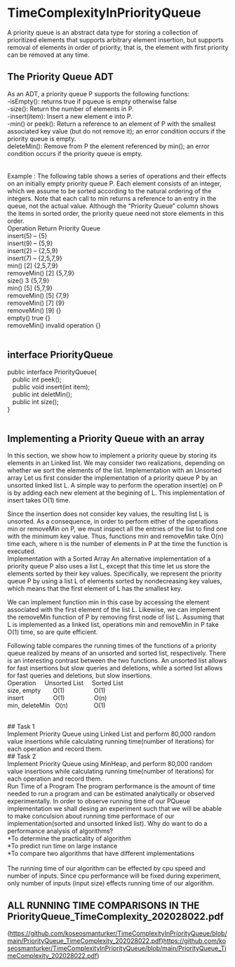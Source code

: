 # TimeComplexityInPriorityQueue

A priority queue is an abstract data type for storing a collection of prioritized elements that supports arbitrary element insertion, but supports removal of elements in order of priority, that is, the element with first priority can be removed at any time. <br/>


## The Priority Queue ADT<br/>
As an ADT, a priority queue P supports the following functions:<br/>
-isEmpty(): returns true if pqueue is empty otherwise false<br/>
-size(): Return the number of elements in P.<br/>
-insert(item): Insert a new element e into P.<br/>
-min() or peek(): Return a reference to an element of P with the smallest associated key value (but do not remove it); an error condition occurs if the priority queue is empty.<br/>
deleteMin(): Remove from P the element referenced by min(); an error condition occurs if the priority queue is empty.<br/>
<br/>
<br/>
Example : The following table shows a series of operations and their effects on an initially empty priority queue P. Each element consists of an integer, which we assume to be sorted according to the natural ordering of the integers. Note that
each call to min returns a reference to an entry in the queue, not the actual value. Although the “Priority Queue” column shows the items in sorted order, the priority queue need not store elements in this order.
<br/>
Operation 	Return 	Priority Queue<br/>
insert(5) 	– 		{5}<br/>
insert(9)		– 		{5,9}<br/>
insert(2) 	– 		{2,5,9}<br/>
insert(7) 	– 		{2,5,7,9}<br/>
min() 		[2] 		{2,5,7,9}<br/>
removeMin() 	[2]  		{5,7,9}<br/>
size() 		3 		{5,7,9}<br/>
min() 		[5] 		{5,7,9}<br/>
removeMin()	[5]		{7,9}<br/>
removeMin() 	[7]  		{9}<br/>
removeMin() 	[9]		{}<br/>
empty() 		true 		{}<br/>
removeMin() 	invalid operation {}<br/>
<br/>

## interface PriorityQueue<br/>
public interface PriorityQueue{<br/>
	  &nbsp;&nbsp;  public int peek();<br/>
	  &nbsp;&nbsp;  public void insert(int item);<br/>
	  &nbsp;&nbsp;  public int deletMin();<br/>
	  &nbsp;&nbsp;  public int size();<br/>
}<br/>
<br/>
## Implementing a Priority Queue with an array<br/>

In this section, we show how to implement a priority queue by storing its elements in an Linked list. We may consider two realizations, depending on whether we sort the elements of the list.
Implementation with an Unsorted array
Let us first consider the implementation of a priority queue P by an unsorted linked list L. A simple way to perform the operation insert(e) on P is by adding each new element at the begining  of L. This implementation of insert takes O(1) time.

Since the insertion does not consider key values, the resulting list L is unsorted. As a consequence, in order to perform either of the operations min or removeMin on P, we must inspect all the entries of the list to find one with the minimum key value. Thus, functions min and removeMin take O(n) time each, where n is the number of elements in P at the time the function is executed.
<br/>
Implementation with a Sorted Array
An alternative implementation of a priority queue P also uses a list L, except that this time let us store the elements sorted by their key values. Specifically, we represent the priority queue P by using a list L of elements sorted by nondecreasing key values, which means that the first element of L has the smallest key. 

We can implement function min in this case by accessing the element associated with the first element of the list L. Likewise, we can implement the removeMin function of P by removing first node of list L. Assuming that L is implemented as a linked list, operations min and removeMin in P take O(1) time, so are quite efficient.


Following table compares the running times of the functions of a priority queue realized by means of an unsorted and sorted list, respectively. There is an interesting contrast between the two functions. An unsorted list allows for fast insertions but slow queries and deletions, while a sorted list allows for fast queries and deletions, but slow insertions.
<br/>
Operation &nbsp; &nbsp;		Unsorted List 	&nbsp; &nbsp;	Sorted List<br/>
size, empty 	&nbsp; &nbsp; &nbsp;	O(1) 		    &nbsp; &nbsp; &nbsp; &nbsp; &nbsp; &nbsp; &nbsp; &nbsp;  	O(1)<br/>
insert 	&nbsp; &nbsp; &nbsp; &nbsp;	&nbsp; &nbsp; &nbsp;  &nbsp;	O(1) &nbsp; &nbsp; &nbsp; &nbsp; &nbsp; &nbsp; &nbsp; &nbsp;      O(n)<br/>
min, deleteMin &nbsp; O(n) &nbsp;	&nbsp; &nbsp; &nbsp; &nbsp; &nbsp; &nbsp;    		O(1)<br/>

<br/>
## Task 1<br/>
Implement  Priority Queue using Linked List and perform 80,000 random value insertions while calculating running time(number of iterations) for each operation and record them.
<br/>
## Task 2 <br/>
Implement  Priority Queue using MinHeap, and perform 80,000 random value insertions while calculating running time(number of iterations) for each operation and record them.

<br/>
Run Time of a Program
The program performance is the amount of time needed to run a program and can be estimated analytically  or observed experimentally.   In order to observe running time of our PQueue implementation we shall desing an experiment such that we will be abable to make conculsion about running time performace of our implementation(sorted and unsorted linked list).  
Why do want to do a performance analysis of algorithms? <br/>
*To determine the practicality of algorithm<br/>
*To predict run time on large instance<br/>
*To compare two algorithms that have different implementations  <br/>
<br/>
The running time of our algorithm can be effected by cpu speed and number of inputs.  Since cpu performance will be fixed during experiment, only number of inputs (input size) effects running time of our algorithm.

## ALL RUNNING TIME COMPARISONS IN THE PriorityQueue_TimeComplexity_202028022.pdf 
(https://github.com/koseosmanturker/TimeComplexityInPriorityQueue/blob/main/PriorityQueue_TimeComplexity_202028022.pdf)https://github.com/koseosmanturker/TimeComplexityInPriorityQueue/blob/main/PriorityQueue_TimeComplexity_202028022.pdf)

